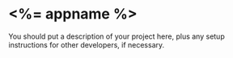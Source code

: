 # <%= appname %>

You should put a description of your project here, plus any setup instructions for other developers, if necessary.